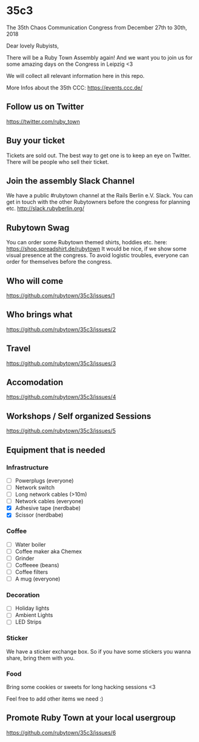 # 35c3

The 35th Chaos Communication Congress from December 27th to 30th, 2018

Dear lovely Rubyists,

There will be a Ruby Town Assembly again! And we want you to join us for some amazing days on the Congress in Leipzig <3

We will collect all relevant information here in this repo.

More Infos about the 35th CCC: https://events.ccc.de/

## Follow us on Twitter
https://twitter.com/ruby_town

## Buy your ticket
Tickets are sold out. The best way to get one is to keep an eye on Twitter. There will be people who sell their ticket.

## Join the assembly Slack Channel
We have a public #rubytown channel at the Rails Berlin e.V. Slack. You can get in touch with the other Rubytowners before 
the congress for planning etc.
http://slack.rubyberlin.org/

## Rubytown Swag
You can order some Rubytown themed shirts, hoddies etc. here:
https://shop.spreadshirt.de/rubytown
It would be nice, if we show some visual presence at the congress. To avoid logistic troubles, everyone can order for themselves before the congress.

## Who will come
https://github.com/rubytown/35c3/issues/1

## Who brings what
https://github.com/rubytown/35c3/issues/2

## Travel
https://github.com/rubytown/35c3/issues/3

## Accomodation
https://github.com/rubytown/35c3/issues/4

## Workshops / Self organized Sessions
https://github.com/rubytown/35c3/issues/5

## Equipment that is needed

### Infrastructure
  - [ ] Powerplugs (everyone)
  - [ ] Network switch
  - [ ] Long network cables (>10m)
  - [ ] Network cables (everyone)
  - [x] Adhesive tape (nerdbabe)
  - [x] Scissor (nerdbabe)
  
### Coffee
  - [ ] Water boiler
  - [ ] Coffee maker aka Chemex
  - [ ] Grinder
  - [ ] Coffeeee (beans)
  - [ ] Coffee filters
  - [ ] A mug (everyone)
  
### Decoration
  - [ ] Holiday lights 
  - [ ] Ambient Lights
  - [ ] LED Strips
  
### Sticker
  We have a sticker exchange box. So if you have some stickers you wanna share, bring them with you.
  
### Food
  Bring some cookies or sweets for long hacking sessions <3

Feel free to add other items we need :)

## Promote Ruby Town at your local usergroup
https://github.com/rubytown/35c3/issues/6


